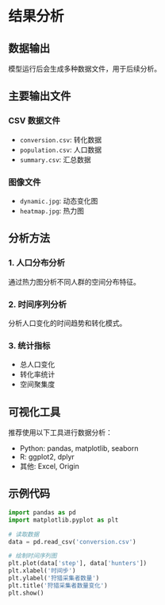 # 结果分析

## 数据输出

模型运行后会生成多种数据文件，用于后续分析。

## 主要输出文件

### CSV 数据文件
- `conversion.csv`: 转化数据
- `population.csv`: 人口数据
- `summary.csv`: 汇总数据

### 图像文件
- `dynamic.jpg`: 动态变化图
- `heatmap.jpg`: 热力图

## 分析方法

### 1. 人口分布分析
通过热力图分析不同人群的空间分布特征。

### 2. 时间序列分析
分析人口变化的时间趋势和转化模式。

### 3. 统计指标
- 总人口变化
- 转化率统计
- 空间聚集度

## 可视化工具

推荐使用以下工具进行数据分析：
- Python: pandas, matplotlib, seaborn
- R: ggplot2, dplyr
- 其他: Excel, Origin

## 示例代码

```python
import pandas as pd
import matplotlib.pyplot as plt

# 读取数据
data = pd.read_csv('conversion.csv')

# 绘制时间序列图
plt.plot(data['step'], data['hunters'])
plt.xlabel('时间步')
plt.ylabel('狩猎采集者数量')
plt.title('狩猎采集者数量变化')
plt.show()
```
